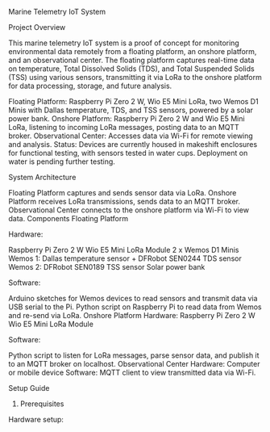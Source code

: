 Marine Telemetry IoT System

Project Overview

This marine telemetry IoT system is a proof of concept for monitoring environmental data remotely from a floating platform, an onshore platform, and an observational center. The floating platform captures real-time data on temperature, Total Dissolved Solids (TDS), and Total Suspended Solids (TSS) using various sensors, transmitting it via LoRa to the onshore platform for data processing, storage, and future analysis.

Floating Platform: Raspberry Pi Zero 2 W, Wio E5 Mini LoRa, two Wemos D1 Minis with Dallas temperature, TDS, and TSS sensors, powered by a solar power bank.
Onshore Platform: Raspberry Pi Zero 2 W and Wio E5 Mini LoRa, listening to incoming LoRa messages, posting data to an MQTT broker.
Observational Center: Accesses data via Wi-Fi for remote viewing and analysis.
Status: Devices are currently housed in makeshift enclosures for functional testing, with sensors tested in water cups. Deployment on water is pending further testing.

System Architecture

Floating Platform captures and sends sensor data via LoRa.
Onshore Platform receives LoRa transmissions, sends data to an MQTT broker.
Observational Center connects to the onshore platform via Wi-Fi to view data.
Components
Floating Platform

Hardware:

Raspberry Pi Zero 2 W
Wio E5 Mini LoRa Module
2 x Wemos D1 Minis
Wemos 1: Dallas temperature sensor + DFRobot SEN0244 TDS sensor
Wemos 2: DFRobot SEN0189 TSS sensor
Solar power bank

Software:

Arduino sketches for Wemos devices to read sensors and transmit data via USB serial to the Pi.
Python script on Raspberry Pi to read data from Wemos and re-send via LoRa.
Onshore Platform
Hardware:
Raspberry Pi Zero 2 W
Wio E5 Mini LoRa Module

Software:

Python script to listen for LoRa messages, parse sensor data, and publish it to an MQTT broker on localhost.
Observational Center
Hardware: Computer or mobile device
Software: MQTT client to view transmitted data via Wi-Fi.

Setup Guide

1. Prerequisites

Hardware setup:
